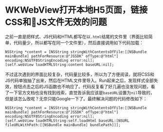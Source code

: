 # WKWebView打开本地H5页面，链接CSS和JS文件无效的问题

之前一直是把样式、JS代码和HTML都写在以`.html`结尾的文件里（界面比较简单，代码量少，所以都写在同一个文件里），然后直接调用如下代码加载：
```
NSString *content = [NSString stringWithContentsOfFile:[[NSBundle mainBundle] pathForResource:@"JSSDK" ofType:@"html"] encoding:NSUTF8StringEncoding error:nil];
[self.webView loadHTMLString:content baseURL:nil];
```
不过这次遇到的界面比较复杂，代码量比较多，所以为了方便阅读，就将CSS和JS代码单独抽了出来，然后在HTML文件里导入。Run起来之后，发现样式全部失效，按钮点击之后的JS函数也不响应了。代码反复看了好几遍也没发现问题，看了一下官方文档也没有找到线索，直觉告诉我应该是`baseURL`设置为`nil`导致的，但是该怎么改呢？无奈只能Google一下了。最终解决问题的代码修改如下：
```
NSString *content = [NSString stringWithContentsOfFile:[[NSBundle mainBundle] pathForResource:@"JSSDK" ofType:@"html"] encoding:NSUTF8StringEncoding error:nil];
[self.webView loadHTMLString:self.loadHtml baseURL:[NSURL fileURLWithPath:[[NSBundle mainBundle] bundlePath]]];
```
